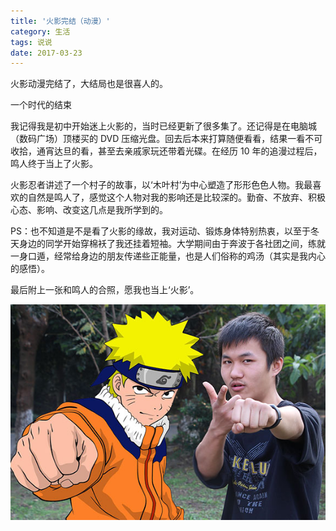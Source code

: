 ```yaml
---
title: '火影完结（动漫）'
category: 生活
tags: 说说
date: 2017-03-23
---
```


火影动漫完结了，大结局也是很喜人的。

一个时代的结束

我记得我是初中开始迷上火影的，当时已经更新了很多集了。还记得是在电脑城（数码广场）顶楼买的 DVD 压缩光盘。回去后本来打算随便看看，结果一看不可收拾，通宵达旦的看，甚至去亲戚家玩还带着光碟。在经历 10 年的追漫过程后，鸣人终于当上了火影。

火影忍者讲述了一个村子的故事，以‘木叶村’为中心塑造了形形色色人物。我最喜欢的自然是鸣人了，感觉这个人物对我的影响还是比较深的。勤奋、不放弃、积极心态、影响、改变这几点是我所学到的。

PS：也不知道是不是看了火影的缘故，我对运动、锻炼身体特别热衷，以至于冬天身边的同学开始穿棉袄了我还挂着短袖。大学期间由于奔波于各社团之间，练就一身口遁，经常给身边的朋友传递些正能量，也是人们俗称的鸡汤（其实是我内心的感悟）。

最后附上一张和鸣人的合照，愿我也当上‘火影’。

![鸣人与我](../../img/2017/3-23-1.jpg)
